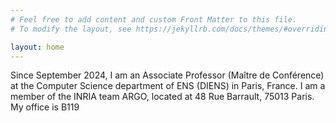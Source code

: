 ```yaml
---
# Feel free to add content and custom Front Matter to this file.
# To modify the layout, see https://jekyllrb.com/docs/themes/#overriding-theme-defaults

layout: home
---
```

Since September 2024, I am an Associate Professor (Maître de Conférence) at the Computer Science department of ENS (DIENS) in Paris, France.
I am a member of the INRIA team ARGO, located at 48 Rue Barrault, 75013 Paris.
My office is B119
